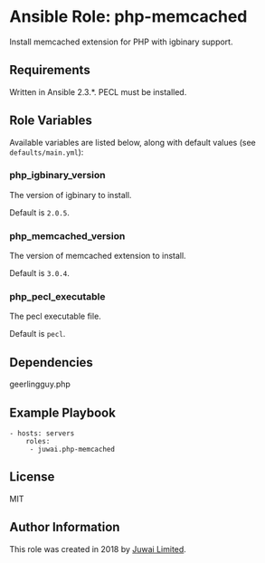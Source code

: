 Ansible Role: php-memcached
=========

Install memcached extension for PHP with igbinary support.

Requirements
------------

Written in Ansible 2.3.*. PECL must be installed.

Role Variables
--------------

Available variables are listed below, along with default values (see `defaults/main.yml`):

### php_igbinary_version

The version of igbinary to install.

Default is `2.0.5`.

### php_memcached_version

The version of memcached extension to install.

Default is `3.0.4`.

### php_pecl_executable

The pecl executable file.

Default is `pecl`.

Dependencies
------------

geerlingguy.php

Example Playbook
----------------

    - hosts: servers
        roles:
         - juwai.php-memcached

License
-------

MIT

Author Information
------------------

This role was created in 2018 by [Juwai Limited](http://www.juwai.com).
